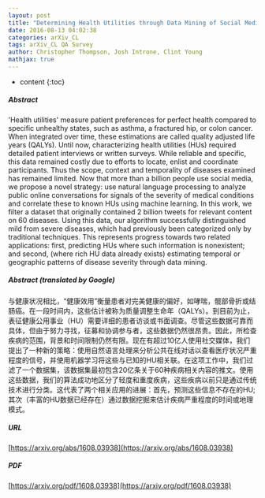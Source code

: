 ```yaml
---
layout: post
title: "Determining Health Utilities through Data Mining of Social Media"
date: 2016-08-13 04:02:38
categories: arXiv_CL
tags: arXiv_CL QA Survey
author: Christopher Thompson, Josh Introne, Clint Young
mathjax: true
---
```


* content
{:toc}

##### Abstract
'Health utilities' measure patient preferences for perfect health compared to specific unhealthy states, such as asthma, a fractured hip, or colon cancer. When integrated over time, these estimations are called quality adjusted life years (QALYs). Until now, characterizing health utilities (HUs) required detailed patient interviews or written surveys. While reliable and specific, this data remained costly due to efforts to locate, enlist and coordinate participants. Thus the scope, context and temporality of diseases examined has remained limited. Now that more than a billion people use social media, we propose a novel strategy: use natural language processing to analyze public online conversations for signals of the severity of medical conditions and correlate these to known HUs using machine learning. In this work, we filter a dataset that originally contained 2 billion tweets for relevant content on 60 diseases. Using this data, our algorithm successfully distinguished mild from severe diseases, which had previously been categorized only by traditional techniques. This represents progress towards two related applications: first, predicting HUs where such information is nonexistent; and second, (where rich HU data already exists) estimating temporal or geographic patterns of disease severity through data mining.

##### Abstract (translated by Google)
与健康状况相比，“健康效用”衡量患者对完美健康的偏好，如哮喘，髋部骨折或结肠癌。在一段时间内，这些估计被称为质量调整生命年（QALYs）。到目前为止，表征健康公用事业（HU）需要详细的患者访谈或书面调查。尽管这些数据可靠而具体，但由于努力寻找，征募和协调参与者，这些数据仍然很昂贵。因此，所检查疾病的范围，背景和时间限制仍然有限。现在有超过10亿人使用社交媒体，我们提出了一种新的策略：使用自然语言处理来分析公共在线对话以查看医疗状况严重程度的信号，并使用机器学习将这些与已知的HU相关联。在这项工作中，我们过滤了一个数据集，该数据集最初包含20亿条关于60种疾病相关内容的推文。使用这些数据，我们的算法成功地区分了轻度和重度疾病，这些疾病以前只是通过传统技术进行分类。这代表了两个相关应用的进展：首先，预测这些信息不存在的HU;其次（丰富的HU数据已经存在）通过数据挖掘来估计疾病严重程度的时间或地理模式。

##### URL
[https://arxiv.org/abs/1608.03938](https://arxiv.org/abs/1608.03938)

##### PDF
[https://arxiv.org/pdf/1608.03938](https://arxiv.org/pdf/1608.03938)


